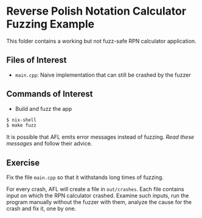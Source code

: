 # Reverse Polish Notation Calculator Fuzzing Example

This folder contains a working but not fuzz-safe RPN calculator application.

## Files of Interest

- `main.cpp`: Naive implementation that can still be crashed by the fuzzer

## Commands of Interest

- Build and fuzz the app

```bash
$ nix-shell
$ make fuzz
```

It is possible that AFL emits error messages instead of fuzzing.
*Read these messages* and follow their advice.

## Exercise

Fix the file `main.cpp` so that it withstands long times of fuzzing.

For every crash, AFL will create a file in `out/crashes`. Each file contains
input on which the RPN calculator crashed. Examine such inputs, run the program
manually without the fuzzer with them, analyze the cause for the crash and
fix it, one by one.
